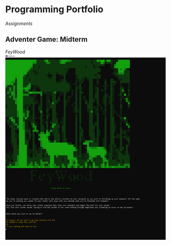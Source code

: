 # Programming Portfolio
*Assignments*
## Adventer Game: Midterm
*FeyWood*
![Thumbnail of FeyWood](Images/Profilepic/Projectpics/FeyWood.png)
